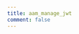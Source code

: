 ```yaml
---
title: aam_manage_jwt
comment: false
---
```


<EmailSubscription memo="Get notified when we complete this content and about much other important news." />